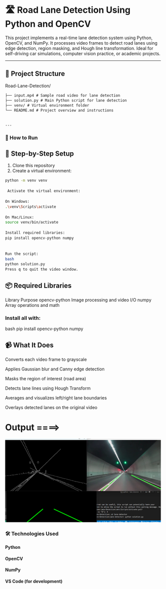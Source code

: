 # 🛣️ Road Lane Detection Using Python and OpenCV
This project implements a real-time lane detection system using Python, OpenCV, and NumPy. It processes video frames to detect road lanes using edge detection, region masking, and Hough line transformation. Ideal for self-driving car simulations, computer vision practice, or academic projects.

---

## 📁 Project Structure
Road-Lane-Detection/
```│ 
├── input.mp4 # Sample road video for lane detection 
├── solution.py # Main Python script for lane detection
├── venv/ # Virtual environment folder
└── README.md # Project overview and instructions


---
```

### 🚀 How to Run

## 🔧 Step-by-Step Setup

1. Clone this repository  
2. Create a virtual environment:

```bash
python -m venv venv

 Activate the virtual environment:

On Windows:
.\venv\Scripts\activate

On Mac/Linux:
source venv/bin/activate

Install required libraries:
pip install opencv-python numpy


Run the script:
bash
python solution.py
Press q to quit the video window.
```
## 📦 Required Libraries
Library	Purpose
opencv-python	Image processing and video I/O
numpy	Array operations and math

### Install all with:
bash
pip install opencv-python numpy

## 📹 What It Does
Converts each video frame to grayscale

Applies Gaussian blur and Canny edge detection

Masks the region of interest (road area)

Detects lane lines using Hough Transform

Averages and visualizes left/right lane boundaries

Overlays detected lanes on the original video

# Output ====>

![Road Lane Detection Output](Screenshot.png)



### 🛠️ Technologies Used
 #### Python
#### OpenCV
#### NumPy
#### VS Code (for development)


